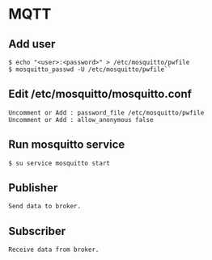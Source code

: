 # MQTT


Add user
---------

	$ echo "<user>:<password>" > /etc/mosquitto/pwfile
	$ mosquitto_passwd -U /etc/mosquitto/pwfile``
	    
		  
Edit /etc/mosquitto/mosquitto.conf
----------------------------------

	Uncomment or Add : password_file /etc/mosquitto/pwfile
	Uncomment or Add : allow_anonymous false


Run mosquitto service
---------------------

	$ su service mosquitto start


Publisher
----------

	Send data to broker.


Subscriber
----------

	Receive data from broker.


